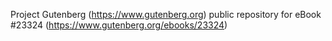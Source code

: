 Project Gutenberg (https://www.gutenberg.org) public repository for eBook #23324 (https://www.gutenberg.org/ebooks/23324)
